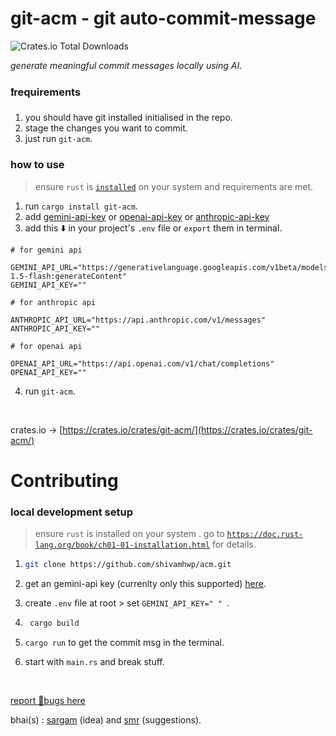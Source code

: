# git-acm - git auto-commit-message

![Crates.io Total Downloads](https://img.shields.io/crates/d/git-acm)

_generate meaningful commit messages locally using AI_.

### ❗requirements</u></b>

1. you should have git installed initialised in the repo.
2. stage the changes you want to commit.
3. just run `git-acm`.

### how to use

> ensure `rust` is [`installed`](https://doc.rust-lang.org/book/ch01-01-installation.html) on your system and requirements are met.

1. run `cargo install git-acm`.
2. add [gemini-api-key](https://aistudio.google.com/app/apikey) or [openai-api-key](https://platform.openai.com/api-keys) or [anthropic-api-key](https://console.anthropic.com/settings/keys)
3. add this ⬇️︎ in your project's `.env` file or `export` them in terminal.

```
# for gemini api

GEMINI_API_URL="https://generativelanguage.googleapis.com/v1beta/models/gemini-1.5-flash:generateContent"
GEMINI_API_KEY=""

# for anthropic api

ANTHROPIC_API_URL="https://api.anthropic.com/v1/messages"
ANTHROPIC_API_KEY=""

# for openai api

OPENAI_API_URL="https://api.openai.com/v1/chat/completions"
OPENAI_API_KEY=""

```

4. run `git-acm`.

 <br>

crates.io -> [https://crates.io/crates/git-acm/](https://crates.io/crates/git-acm/)

# Contributing

### local development setup

> ensure `rust` is installed on your system . go to [`https://doc.rust-lang.org/book/ch01-01-installation.html`](https://doc.rust-lang.org/book/ch01-01-installation.html) for details.

1. ```bash
   git clone https://github.com/shivamhwp/acm.git
   ```

2. get an gemini-api key (currenlty only this supported) [here](https://ai.google.dev/gemini-api/docs/quickstart?lang=rest).
3. create `.env` file at root > set `GEMINI_API_KEY=" " `.
4. ```bash
    cargo build
   ```
5. `cargo run` to get the commit msg in the terminal.
6. start with `main.rs` and break stuff.

<br>

[report 🐞bugs here](https://x.com/shivamhwp)

bhai(s) : [sargam](https://x.com/sargampoudel) (idea) and [smr](https://x.com/smrdotgg) (suggestions).

<br>
